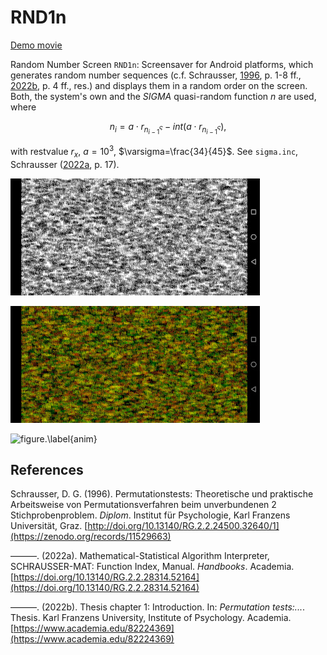 # RND1n
[Demo movie](https://m.youtube.com/watch?v=0J0xG1YMkxs&t=20s)

Random Number Screen `RND1n`: Screensaver for Android platforms, which generates random number sequences (c.f. Schrausser, [1996](https://zenodo.org/records/11529663), p. 1-8 ff., [2022b](https://www.academia.edu/82224369), p. 4 ff., res.) and displays them in a random order on the screen. Both, the system's own and the *SIGMA* quasi-random function $n$ are used, where

$$n_i=a⋅r_{n_{i-1}^\varsigma}-int(a⋅r_{n_{i-1}^\varsigma}),$$

with restvalue $r_x$, $a=10^3$, $\varsigma=\frac{34}{45}$.
See `sigma.inc`, Schrausser ([2022a](https://doi.org/10.13140/RG.2.2.28314.52164), p. 17).

![figure.\label{pic3}](pic3.jpg)

![figure.\label{pic4}](pic4.jpg)

![figure.\label{anim}](anim01.gif)

## References

Schrausser, D. G. (1996). Permutationstests: Theoretische und praktische Arbeitsweise von Permutationsverfahren beim unverbundenen 2 Stichprobenproblem. *Diplom*. Institut für Psychologie, Karl Franzens Universität, Graz. [http://doi.org/10.13140/RG.2.2.24500.32640/1](https://zenodo.org/records/11529663)

———. (2022a). Mathematical-Statistical Algorithm Interpreter,
SCHRAUSSER-MAT: Function Index, Manual. *Handbooks*. Academia.
[https://doi.org/10.13140/RG.2.2.28314.52164](https://doi.org/10.13140/RG.2.2.28314.52164)

———. (2022b). Thesis chapter 1: Introduction. In: *Permutation tests:...*. Thesis. Karl Franzens University, Institute of Psychology. Academia. [https://www.academia.edu/82224369](https://www.academia.edu/82224369)
